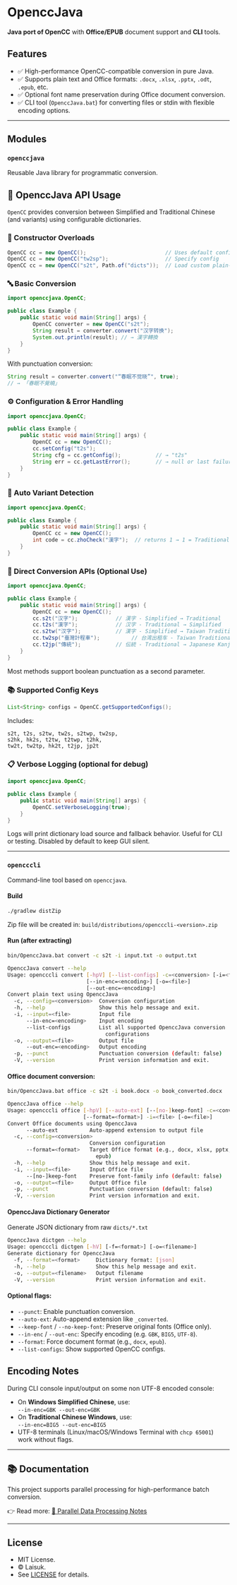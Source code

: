 # OpenccJava

**Java port of OpenCC** with **Office/EPUB** document support and **CLI** tools.

## Features

- ✅ High-performance OpenCC-compatible conversion in pure Java.
- ✅ Supports plain text and Office formats: `.docx`, `.xlsx`, `.pptx`, `.odt`, `.epub`, etc.
- ✅ Optional font name preservation during Office document conversion.
- ✅ CLI tool (`OpenccJava.bat`) for converting files or stdin with flexible encoding options.

---

## Modules

### `openccjava`

Reusable Java library for programmatic conversion.

## 📖 OpenccJava API Usage

`OpenCC` provides conversion between Simplified and Traditional Chinese (and variants) using configurable dictionaries.

### 🔧 Constructor Overloads

```java
OpenCC cc = new OpenCC();                         // Uses default config "s2t", auto-load dicts
OpenCC cc = new OpenCC("tw2sp");                  // Specify config
OpenCC cc = new OpenCC("s2t", Path.of("dicts"));  // Load custom plain-text dicts from folder
```

### 🔤 Basic Conversion

```java
import openccjava.OpenCC;

public class Example {
    public static void main(String[] args) {
        OpenCC converter = new OpenCC("s2t");
        String result = converter.convert("汉字转换");
        System.out.println(result); // → 漢字轉換 
    }
}
```

With punctuation conversion:

```java
String result = converter.convert("“春眠不觉晓”", true);
// → 「春眠不覺曉」
```

### ⚙️ Configuration & Error Handling

```java
import openccjava.OpenCC;

public class Example {
    public static void main(String[] args) {
        OpenCC cc = new OpenCC();
        cc.setConfig("t2s");
        String cfg = cc.getConfig();           // → "t2s"
        String err = cc.getLastError();        // → null or last failure reason
    }
}
```

### 🧠 Auto Variant Detection

```java
import openccjava.OpenCC;

public class Example {
    public static void main(String[] args) {
        OpenCC cc = new OpenCC();
        int code = cc.zhoCheck("漢字");  // returns 1 → 1 = Traditional, 2 = Simplified, 0 = Unknown/Mixed
    }
}
```

### 🔄 Direct Conversion APIs (Optional Use)

```java
import openccjava.OpenCC;

public class Example {
    public static void main(String[] args) {
        OpenCC cc = new OpenCC();
        cc.s2t("汉字");            // 漢字 - Simplified → Traditional
        cc.t2s("漢字");            // 汉字 - Traditional → Simplified
        cc.s2tw("汉字");           // 漢字 - Simplified → Taiwan Traditional
        cc.tw2sp("臺灣計程車");          // 台湾出租车 - Taiwan Traditional → Simplified with idioms
        cc.t2jp("傳統");           // 伝統 - Traditional → Japanese Kanji
    }
}
```

Most methods support boolean punctuation as a second parameter.

### 📚 Supported Config Keys

```java
List<String> configs = OpenCC.getSupportedConfigs();
```

Includes:

```
s2t, t2s, s2tw, tw2s, s2twp, tw2sp,
s2hk, hk2s, t2tw, t2twp, t2hk,
tw2t, tw2tp, hk2t, t2jp, jp2t
```

### 📋 Verbose Logging (optional for debug)

```java
import openccjava.OpenCC;

public class Example {
    public static void main(String[] args) {
        OpenCC.setVerboseLogging(true);
    }
}

```

Logs will print dictionary load source and fallback behavior. Useful for CLI or testing. Disabled by default to keep GUI
silent.

---

### `opencccli`

Command-line tool based on `openccjava`.

#### Build

```bash
./gradlew distZip
```

Zip file will be created in: `build/distributions/opencccli-<version>.zip`

#### Run (after extracting)

```bash
bin/OpenccJava.bat convert -c s2t -i input.txt -o output.txt
```

```bash
OpenccJava convert --help                                                           
Usage: opencccli convert [-hpV] [--list-configs] -c=<conversion> [-i=<file>]
                         [--in-enc=<encoding>] [-o=<file>]
                         [--out-enc=<encoding>]
Convert plain text using OpenccJava
  -c, --config=<conversion>  Conversion configuration
  -h, --help                 Show this help message and exit.
  -i, --input=<file>         Input file
      --in-enc=<encoding>    Input encoding
      --list-configs         List all supported OpenccJava conversion
                               configurations
  -o, --output=<file>        Output file
      --out-enc=<encoding>   Output encoding
  -p, --punct                Punctuation conversion (default: false)
  -V, --version              Print version information and exit.
```

#### Office document conversion:

```bash
bin/OpenccJava.bat office -c s2t -i book.docx -o book_converted.docx
```

```bash
OpenccJava office --help 
Usage: opencccli office [-hpV] [--auto-ext] [--[no-]keep-font] -c=<conversion>
                        [--format=<format>] -i=<file> [-o=<file>]
Convert Office documents using OpenccJava
      --auto-ext          Auto-append extension to output file
  -c, --config=<conversion>
                          Conversion configuration
      --format=<format>   Target Office format (e.g., docx, xlsx, pptx, odt,
                            epub)
  -h, --help              Show this help message and exit.
  -i, --input=<file>      Input Office file
      --[no-]keep-font    Preserve font-family info (default: false)
  -o, --output=<file>     Output Office file
  -p, --punct             Punctuation conversion (default: false)
  -V, --version           Print version information and exit.
```

#### OpenccJava Dictionary Generator

Generate JSON dictionary from raw `dicts/*.txt`

```bash
OpenccJava dictgen --help
Usage: opencccli dictgen [-hV] [-f=<format>] [-o=<filename>]
Generate dictionary for OpenccJava
  -f, --format=<format>     Dictionary format: [json]
  -h, --help                Show this help message and exit.
  -o, --output=<filename>   Output filename
  -V, --version             Print version information and exit.
```

#### Optional flags:

- `--punct`: Enable punctuation conversion.
- `--auto-ext`: Auto-append extension like `_converted`.
- `--keep-font` / `--no-keep-font`: Preserve original fonts (Office only).
- `--in-enc` / `--out-enc`: Specify encoding (e.g. `GBK`, `BIG5`, `UTF-8`).
- `--format`: Force document format (e.g., `docx`, `epub`).
- `--list-configs`: Show supported OpenCC configs.

## Encoding Notes

During CLI console input/output on some non UTF-8 encoded console:

- On **Windows Simplified Chinese**, use:  
  `--in-enc=GBK --out-enc=GBK`
- On **Traditional Chinese Windows**, use:  
  `--in-enc=BIG5 --out-enc=BIG5`
- UTF-8 terminals (Linux/macOS/Windows Terminal with `chcp 65001`) work without flags.

---

## 📚 Documentation

This project supports parallel processing for high-performance batch conversion.

👉 Read more: [🚀 Parallel Data Processing Notes](NOTES.md)

---

## License

- MIT License.
- © Laisuk.
- See [LICENSE](./LICENSE) for details.